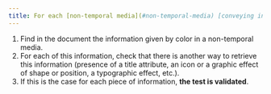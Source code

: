 ```yaml
---
title: For each [non-temporal media](#non-temporal-media) [conveying information](#image-conveying-information-given-by-color), the [information](#information-given-by-color) must not be given only by color. Is this rule respected?
---
```


1. Find in the document the information given by color in a non-temporal media.
2. For each of this information, check that there is another way to retrieve this information (presence of a title attribute, an icon or a graphic effect of shape or position, a typographic effect, etc.).
3. If this is the case for each piece of information, **the test is validated**.
